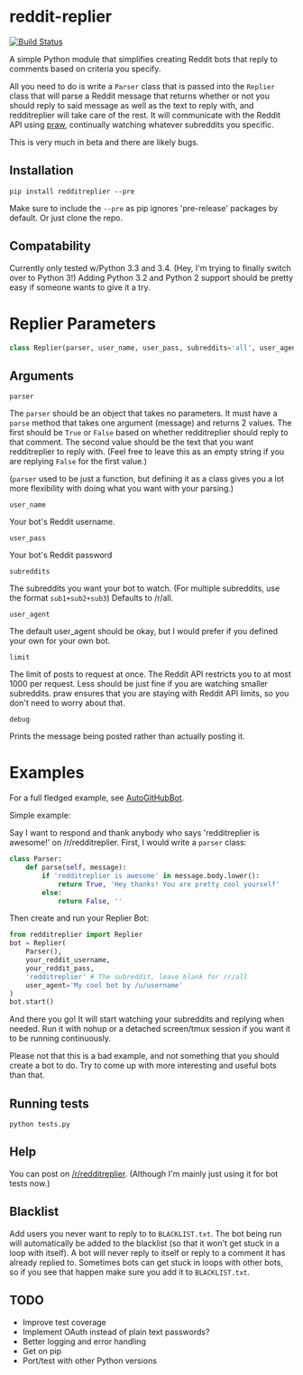 reddit-replier
==============

[![Build Status](https://travis-ci.org/naiyt/reddit-replier.svg?branch=master)](https://travis-ci.org/naiyt/reddit-replier)

A simple Python module that simplifies creating Reddit bots that reply to comments based on criteria you specify.

All you need to do is write a `Parser` class that is passed into the `Replier` class that will parse a Reddit message that returns whether or not you should reply to said message as well as the text to reply with, and redditreplier will take care of the rest. It will communicate with the Reddit API using [praw](http://praw.readthedocs.org/en/v2.1.16/), continually watching whatever subreddits you specific.

This is very much in beta and there are likely bugs.

Installation
------------

    pip install redditreplier --pre

Make sure to include the `--pre` as pip ignores 'pre-release' packages by default. Or just clone the repo.

Compatability
------------

Currently only tested w/Python 3.3 and 3.4. (Hey, I'm trying to finally switch over to Python 3!) Adding Python 3.2 and Python 2 support should be pretty easy if someone wants to give it a try.


Replier Parameters
==================
```python
class Replier(parser, user_name, user_pass, subreddits='all', user_agent='redditreplier v0.01 by /u/naiyt', limit=1000, debug=False)
```

Arguments
---------

    parser

The `parser` should be an object that takes no parameters. It must have a `parse` method that takes one argument (message) and returns 2 values. The first should be `True` or `False` based on whether redditreplier should reply to that comment. The second value should be the text that you want redditreplier to reply with. (Feel free to leave this as an empty string if you are replying `False` for the first value.)

(`parser` used to be just a function, but defining it as a class gives you a lot more flexibility with doing what you want with your parsing.)

    user_name

Your bot's Reddit username.

    user_pass

Your bot's Reddit password

    subreddits

The subreddits you want your bot to watch. (For multiple subreddits, use the format `sub1+sub2+sub3`) Defaults to /r/all.

    user_agent

The default user_agent should be okay, but I would prefer if you defined your own for your own bot.

    limit

The limit of posts to request at once. The Reddit API restricts you to at most 1000 per request. Less should be just fine if you are watching smaller subreddits. praw ensures that you are staying with Reddit API limits, so you don't need to worry about that.

    debug

Prints the message being posted rather than actually posting it.

Examples
========

For a full fledged example, see [AutoGitHubBot](https://github.com/naiyt/autogithub).

Simple example:

Say I want to respond and thank anybody who says 'redditreplier is awesome!' on /r/redditreplier. First, I would write a `parser` class:

```python
class Parser:
    def parse(self, message):
        if 'redditreplier is awesome' in message.body.lower():
            return True, 'Hey thanks! You are pretty cool yourself'
        else:
            return False, ''
```

Then create and run your Replier Bot:

```python
from redditreplier import Replier
bot = Replier(
	Parser(),
	your_reddit_username,
	your_reddit_pass,
	'redditreplier' # The subreddit, leave blank for /r/all
	user_agent='My cool bot by /u/username'
)
bot.start()
```

And there you go! It will start watching your subreddits and replying when needed. Run it with nohup or a detached screen/tmux session if you want it to be running continuously.

Please not that this is a bad example, and not something that you should create a bot to do. Try to come up with more interesting and useful bots than that.

Running tests
-------------

`python tests.py`

Help
----

You can post on [/r/redditreplier](http://reddit.com/r/redditreplier). (Although I'm mainly just using it for bot tests now.)

Blacklist
---------

Add users you never want to reply to to `BLACKLIST.txt`. The bot being run will automatically be added to the blacklist (so that it won't get stuck in a loop with itself). A bot will never reply to itself or reply to a comment it has already replied to. Sometimes bots can get stuck in loops with other bots, so if you see that happen make sure you add it to `BLACKLIST.txt`.

TODO
----

* Improve test coverage
* Implement OAuth instead of plain text passwords?
* Better logging and error handling
* Get on pip
* Port/test with other Python versions